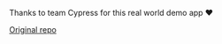 Thanks to team Cypress for this real world demo app ❤️

<a href="https://github.com/cypress-io/cypress-realworld-app">Original repo</a>
  